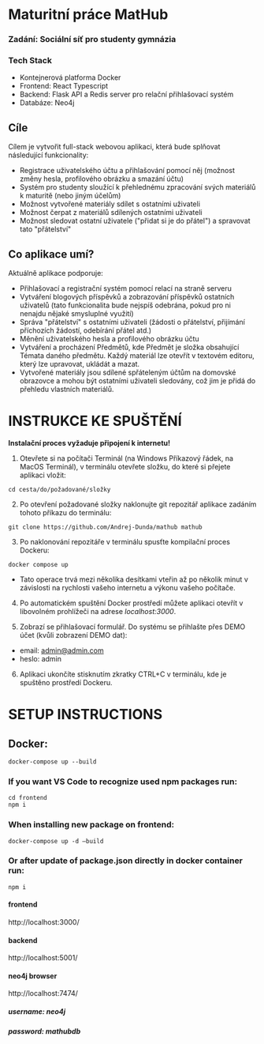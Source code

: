 # Maturitní práce MatHub
### Zadání: Sociální síť pro studenty gymnázia

### Tech Stack
- Kontejnerová platforma Docker
- Frontend: React Typescript
- Backend: Flask API a Redis server pro relační přihlašovací systém
- Databáze: Neo4j

## Cíle
Cílem je vytvořit full-stack webovou aplikaci, která bude splňovat následující funkcionality:
- Registrace uživatelského účtu a přihlašování pomocí něj (možnost změny hesla, profilového obrázku a smazání účtu)
- Systém pro studenty sloužící k přehlednému zpracování svých materiálů k maturitě (nebo jiným účelům)
- Možnost vytvořené materiály sdílet s ostatními uživateli
- Možnost čerpat z materiálů sdílených ostatními uživateli
- Možnost sledovat ostatní uživatele ("přidat si je do přátel") a spravovat tato "přátelství"

## Co aplikace umí?
Aktuálně aplikace podporuje:
- Přihlašovací a registrační systém pomocí relací na straně serveru
- Vytváření blogových příspěvků a zobrazování příspěvků ostatních uživatelů (tato funkcionalita bude nejspíš odebrána, pokud pro ni nenajdu nějaké smysluplné využití)
- Správa "přátelství" s ostatními uživateli (žádosti o přátelství, přijímání příchozích žádostí, odebírání přátel atd.)
- Měnění uživatelského hesla a profilového obrázku účtu
- Vytváření a procházení Předmětů, kde Předmět je složka obsahující Témata daného předmětu. Každý materiál lze otevřít v textovém editoru, který lze upravovat, ukládát a mazat.
- Vytvořené materiály jsou sdílené spřáteleným účtům na domovské obrazovce a mohou být ostatními uživateli sledovány, což jim je přidá do přehledu vlastních materiálů.

# INSTRUKCE KE SPUŠTĚNÍ
**Instalační proces vyžaduje připojení k internetu!**

1. Otevřete si na počítači Terminál (na Windows Příkazový řádek, na MacOS Terminál), v terminálu otevřete složku, do které si přejete aplikaci vložit:
```
cd cesta/do/požadované/složky
```

2. Po otevření požadované složky naklonujte git repozitář aplikace zadáním tohoto příkazu do terminálu:
```
git clone https://github.com/Andrej-Dunda/mathub mathub
```

3. Po naklonování repozitáře v terminálu spusťte kompilační proces Dockeru:
```
docker compose up
```
- Tato operace trvá mezi několika desítkami vteřin až po několik minut v závislosti na rychlosti vašeho internetu a výkonu vašeho počítače.

4. Po automatickém spuštění Docker prostředí můžete aplikaci otevřít v libovolném prohlížeči na adrese _localhost:3000_.

5. Zobrazí se přihlašovací formulář. Do systému se přihlašte přes DEMO účet (kvůli zobrazení DEMO dat):
- email: admin@admin.com
- heslo: admin

6. Aplikaci ukončíte stisknutím zkratky CTRL+C v terminálu, kde je spuštěno prostředí Dockeru.


# SETUP INSTRUCTIONS

## Docker:
```
docker-compose up --build
```

### If you want VS Code to recognize used npm packages run:
```
cd frontend
npm i
```

### When installing new package on frontend:
```
docker-compose up -d —build
```

### Or after update of package.json directly in docker container run:
```
npm i
```

#### frontend
http://localhost:3000/

#### backend
http://localhost:5001/

#### neo4j browser
http://localhost:7474/
##### username: **neo4j**
##### password: **mathubdb**
